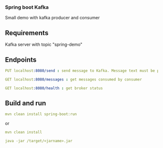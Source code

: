 ### Spring boot Kafka

Small demo with kafka producer and consumer

## Requirements
Kafka server with topic "spring-demo"

## Endpoints
```yaml
PUT localhost:8080/send : send message to Kafka. Message text must be put to body

GET localhost:8080/messages : get messages consumed by consumer

GET localhost:8080/health : get broker status
```

## Build and run
```yaml
mvn clean install spring-boot:run
```

or 

```yaml
mvn clean install

java -jar /target/<jarname>.jar
```
